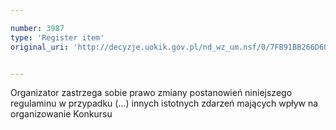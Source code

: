 ```yaml
---

number: 3987
type: 'Register item'
original_uri: 'http://decyzje.uokik.gov.pl/nd_wz_um.nsf/0/7FB91BB266D600D6C1257AB70030F87D?OpenDocument'


---
```


Organizator zastrzega sobie prawo zmiany postanowień niniejszego regulaminu w przypadku (...) innych istotnych zdarzeń mających wpływ na organizowanie Konkursu
